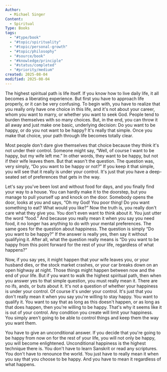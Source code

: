 ```yaml
---
Author:
  - Michael Singer
Content:
  - Spiritual
Type: Books
tags:
  - "#type/book"
  - "#topic/spirituality"
  - "#topic/personal-growth"
  - "#topic/philosophy"
  - "#source/book"
  - "#knowledge/principle"
  - "#status/completed"
  - "#priority/medium"
created: 2025-08-04
modified: 2025-08-04
---
```

The highest spiritual path is life itself. If you know how to live daily life, it all becomes a liberating experience. But first you have to approach life properly, or it can be very confusing. To begin with, you have to realize that you really only have one choice in this life, and it's not about your career, whom you want to marry, or whether you want to seek God. People tend to burden themselves with so many choices. But, in the end, you can throw it all away and just make one basic, underlying decision: Do you want to be happy, or do you not want to be happy? It's really that simple. Once you make that choice, your path through life becomes totally clear.

Most people don't dare give themselves that choice because they think it's not under their control. Someone might say, “Well, of course I want to be happy, but my wife left me.” In other words, they want to be happy, but not if their wife leaves them. But that wasn't the question. The question was, very simply, “Do you want to be happy or not?” If you keep it that simple, you will see that it really is under your control. It's just that you have a deep-seated set of preferences that gets in the way.

Let's say you've been lost and without food for days, and you finally find your way to a house. You can hardly make it to the doorstep, but you manage to pull yourself up and knock on the door. Somebody opens the door, looks at you and says, “Oh my God! You poor thing! Do you want something to eat? What would you like?” Now the truth is, you really don't care what they give you. You don't even want to think about it. You just utter the word “food.” And because you really mean it when you say you need food, it no longer has anything to do with your mental preferences. The same goes for the question about happiness. The question is simply “Do you want to be happy?” If the answer is really yes, then say it without qualifying it. After all, what the question really means is “Do you want to be happy from this point forward for the rest of your life, regardless of what happens?”

Now, if you say yes, it might happen that your wife leaves you, or your husband dies, or the stock market crashes, or your car breaks down on an open highway at night. Those things might happen between now and the end of your life. But if you want to walk the highest spiritual path, then when you answer yes to that simple question, you must really mean it. There are no ifs, ands, or buts about it. It's not a question of whether your happiness is under your control. Of course it's under your control. It's just that you don't really mean it when you say you're willing to stay happy. You want to qualify it. You want to say that as long as this doesn't happen, or as long as that does happen, then you're willing to be happy. That's why it seems like it is out of your control. Any condition you create will limit your happiness. You simply aren't going to be able to control things and keep them the way you want them.

You have to give an unconditional answer. If you decide that you're going to be happy from now on for the rest of your life, you will not only be happy, you will become enlightened. Unconditional happiness is the highest technique there is. You don't have to learn Sanskrit or read any scriptures. You don't have to renounce the world. You just have to really mean it when you say that you choose to be happy. And you have to mean it regardless of what happens.